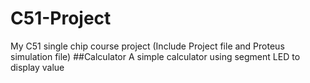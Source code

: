 # C51-Project
My C51 single chip course project (Include Project file and Proteus simulation file)
##Calculator
A simple calculator using segment LED to display value 
